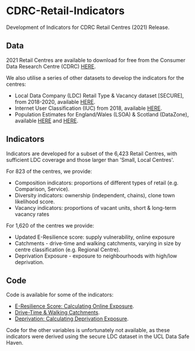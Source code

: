 # CDRC-Retail-Indicators 

Development of Indicators for CDRC Retail Centres (2021) Release. 

## Data

2021 Retail Centres are available to download for free from the Consumer Data Research Centre (CDRC) [HERE](https://data.cdrc.ac.uk/dataset/retail-centre-boundaries).

We also utilise a series of other datasets to develop the indicators for the centres:

- Local Data Company (LDC) Retail Type & Vacancy dataset [SECURE], from 2018-2020, available [HERE](https://data.cdrc.ac.uk/dataset/local-data-company-retail-type-or-vacancy-classification).
- Internet User Classification (IUC) from 2018, available [HERE](https://data.cdrc.ac.uk/dataset/internet-user-classification).
- Population Estimates for England/Wales (LSOA) & Scotland (DataZone), available [HERE](https://www.ons.gov.uk/peoplepopulationandcommunity/populationandmigration/populationestimates/datasets/lowersuperoutputareamidyearpopulationestimates) and [HERE](https://www.nrscotland.gov.uk/statistics-and-data/statistics/statistics-by-theme/population/population-estimates/2011-based-special-area-population-estimates/small-area-population-estimates/mid-2019).

## Indicators

Indicators are developed for a subset of the 6,423 Retail Centres, with sufficient LDC coverage and those larger than 'Small, Local Centres'.

For 823 of the centres, we provide:
- Composition indicators: proportions of different types of retail (e.g. Comparison, Service).
- Diversity indicators: ownership (independent, chains), clone town likelihood score.
- Vacancy indicators: proportions of vacant units, short & long-term vacancy rates

For 1,620 of the centres we provide:
- Updated E-Resilience score: supply vulnerability, online exposure
- Catchments - drive-time and walking catchments, varying in size by centre classification (e.g. Regional Centre).
- Deprivation Exposure - exposure to neighbourhoods with high/low deprivation.

## Code

Code is available for some of the indicators:

- [E-Resilience Score: Calculating Online Exposure](https://github.com/patrickballantyne/CDRC-Retail-Indicators/blob/main/Analysis%20Code/Calculating%20Online-Exposure.R).
- [Drive-Time & Walking Catchments](https://github.com/patrickballantyne/CDRC-Retail-Indicators/blob/main/Analysis%20Code/Drive-Time%20Catchments.R). 
- [Deprivation: Calculating Deprivation Exposure](https://github.com/patrickballantyne/CDRC-Retail-Indicators/blob/main/Analysis%20Code/Calculating%20Deprivation-Exposure.R).

Code for the other variables is unfortunately not available, as these indicators were derived using the secure LDC dataset in the UCL Data Safe Haven.
